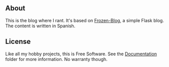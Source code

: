 
## About

This is the blog where I rant. It's based on [Frozen-Blog][], a simple
Flask blog. The content is written in Spanish.

[Frozen-Blog]: https://github.com/Beluki/Frozen-Blog

## License

Like all my hobby projects, this is Free Software. See the [Documentation][]
folder for more information. No warranty though.

[Documentation]: https://github.com/Beluki/beluki.github.io/tree/source/Documentation

